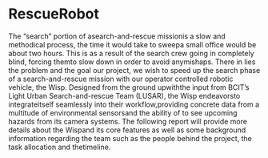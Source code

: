# RescueRobot

The “search” portion of asearch-and-rescue missionis a slow and methodical process, the time it would take to sweepa small office would be about two hours. This is as a result of the search crew going in completely blind, forcing themto slow down in order to avoid anymishaps. There in lies the problem and the goal our project, we wish to speed up the search phase of a search-and-rescue mission with our operator controlled robotic vehicle, the Wisp. Designed from the ground upwiththe input from BCIT’s Light Urban Search-and-rescue Team (LUSAR), the Wisp endeavorsto integrateitself seamlessly into their workflow,providing concrete data from a multitude of environmental sensorsand the ability of to see upcoming hazards from its camera systems. The following report will provide more details about the Wispand its core features as well as some background information regarding the team such as the people behind the project, the task allocation and thetimeline.
